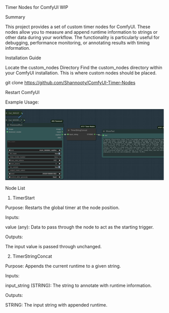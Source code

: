 Timer Nodes for ComfyUI WIP

Summary

This project provides a set of custom timer nodes for ComfyUI. These nodes allow you to measure and append runtime information to strings or other data during your workflow. The functionality is particularly useful for debugging, performance monitoring, or annotating results with timing information.

Installation Guide

Locate the custom_nodes Directory
Find the custom_nodes directory within your ComfyUI installation. This is where custom nodes should be placed.

git clone <https://github.com/Shannooty/ComfyUI-Timer-Nodes>

Restart ComfyUI

Example Usage: 

![alt text](image.png)


Node List

1. TimerStart

Purpose: Restarts the global timer at the node position.

Inputs:

value (any): Data to pass through the node to act as the starting trigger.

Outputs:

The input value is passed through unchanged.


2. TimerStringConcat

Purpose: Appends the current runtime to a given string.

Inputs:

input_string (STRING): The string to annotate with runtime information.

Outputs:

STRING: The input string with appended runtime.
